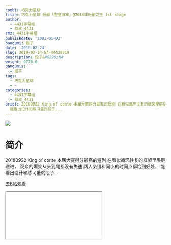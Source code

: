 ```yaml
---
combi: 巧克力星球
title: 巧克力星球 短剧「密室游戏」@2018年短剧之王 1st stage
author:
  - 4431字幕组
  - 叔叔_4431
zmz: 4431字幕组
publishdate: '2001-01-03'
bangumi: 段子
date: '2019-02-24'
slug: 2019-02-24-NA-44438919
description: 段子&#8226;NA
weight: 9776.0
bangumis:
  - 段子
tags:
  - 巧克力星球
  - ~
categories:
  - 4431字幕组
  - 叔叔_4431
brief: 20180922 King of conte 本届大赛得分最高的短剧 在看似循环往复的框架里层层递进， 观众的爆笑从头到尾都没有失速 两人交错和同步的时间点都恰到好处，
  能看出设计和练习量的段子...
---
```

![](https://i.imgur.com/JJIiMbd.jpg)
# 简介  
20180922 King of conte
本届大赛得分最高的短剧
在看似循环往复的框架里层层递进，
观众的爆笑从头到尾都没有失速
两人交错和同步的时间点都恰到好处，
能看出设计和练习量的段子...  

[去B站观看](https://www.bilibili.com/video/av44438919/)
<div class ="resp-container"><iframe class="testiframe" src="//player.bilibili.com/player.html?aid=44438919"", scrolling="no", allowfullscreen="true" > </iframe></div> 
